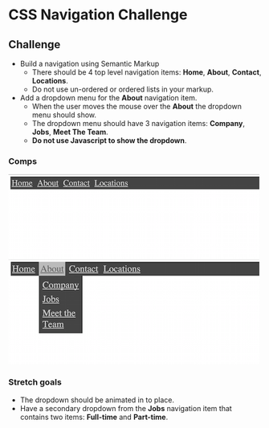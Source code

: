# CSS Navigation Challenge

## Challenge

- Build a navigation using Semantic Markup
	- There should be 4 top level navigation items: **Home**, **About**, **Contact**, **Locations**.
	- Do not use un-ordered or ordered lists in your markup.
- Add a dropdown menu for the **About** navigation item.
	- When the user moves the mouse over the **About** the dropdown menu should show.
	- The dropdown menu should have 3 navigation items: **Company**, **Jobs**, **Meet The Team**.
	- **Do not use Javascript to show the dropdown**.

### Comps 

![nav](nav.png)
![nav dropdown](nav-dropdown.png)

### Stretch goals

- The dropdown should be animated in to place.
- Have a secondary dropdown from the **Jobs** navigation item that contains two items: **Full-time** and **Part-time**.